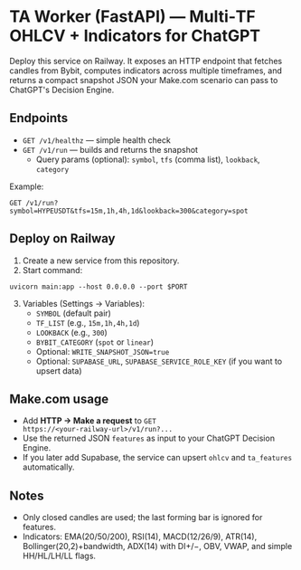 
# TA Worker (FastAPI) — Multi‑TF OHLCV + Indicators for ChatGPT

Deploy this service on Railway. It exposes an HTTP endpoint that fetches candles
from Bybit, computes indicators across multiple timeframes, and returns a compact
snapshot JSON your Make.com scenario can pass to ChatGPT's Decision Engine.

## Endpoints

- `GET /v1/healthz` — simple health check
- `GET /v1/run` — builds and returns the snapshot
  - Query params (optional): `symbol`, `tfs` (comma list), `lookback`, `category`

Example:
```
GET /v1/run?symbol=HYPEUSDT&tfs=15m,1h,4h,1d&lookback=300&category=spot
```

## Deploy on Railway

1. Create a new service from this repository.
2. Start command:
```
uvicorn main:app --host 0.0.0.0 --port $PORT
```
3. Variables (Settings → Variables):
   - `SYMBOL` (default pair)
   - `TF_LIST` (e.g., `15m,1h,4h,1d`)
   - `LOOKBACK` (e.g., `300`)
   - `BYBIT_CATEGORY` (`spot` or `linear`)
   - Optional: `WRITE_SNAPSHOT_JSON=true`
   - Optional: `SUPABASE_URL`, `SUPABASE_SERVICE_ROLE_KEY` (if you want to upsert data)

## Make.com usage

- Add **HTTP → Make a request** to `GET https://<your‑railway‑url>/v1/run?...`
- Use the returned JSON `features` as input to your ChatGPT Decision Engine.
- If you later add Supabase, the service can upsert `ohlcv` and `ta_features` automatically.

## Notes
- Only closed candles are used; the last forming bar is ignored for features.
- Indicators: EMA(20/50/200), RSI(14), MACD(12/26/9), ATR(14), Bollinger(20,2)+bandwidth,
  ADX(14) with DI+/−, OBV, VWAP, and simple HH/HL/LH/LL flags.
